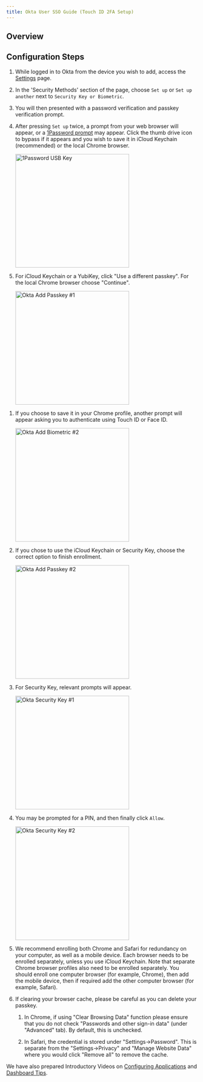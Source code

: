 ```yaml
---
title: Okta User SSO Guide (Touch ID 2FA Setup)
---
```


<!-- FIXME -->

## Overview

## Configuration Steps

1. While logged in to Okta from the device you wish to add, access the [Settings](https://example_company.okta.com/enduser/settings) page.

1. In the 'Security Methods' section of the page, choose `Set up` or `Set up another` next to `Security Key or Biometric`.

1. You will then presented with a password verification and passkey verification prompt.

1. After pressing `Set up` twice, a prompt from your web browser will appear, or a [1Password prompt](/handbook/security/corporate/systems/1password/passkey) may appear. Click the thumb drive icon to bypass if it appears and you wish to save it in iCloud Keychain (recommended) or the local Chrome browser.

    <img src="/handbook/business-technology/okta/images/1password-passkey.png" alt="1Password USB Key" width="300">

1. For iCloud Keychain or a YubiKey, click "Use a different passkey". For the local Chrome browser choose "Continue".

    <img src="/handbook/business-technology/okta/images/Okta-Chrome-Passkey-Popup.png" alt="Okta Add Passkey #1" width="300"/>

<!-- FIXME -->

1. If you choose to save it in your Chrome profile, another prompt will appear asking you to authenticate using Touch ID or Face ID.

    <img src="/handbook/business-technology/okta/images/Okta-Add-Biometric-2.png" alt="Okta Add Biometric #2" width="300"/>

1. If you chose to use the iCloud Keychain or Security Key, choose the correct option to finish enrollment.

    <img src="/handbook/business-technology/okta/images/Okta-Chrome-Passkey-2.png" alt="Okta Add Passkey #2" width="300"/>

1. For Security Key, relevant prompts will appear.

    <img src="/handbook/business-technology/okta/images/Okta-Add-SecurityKey-1.png" alt="Okta Security Key #1" width="300"/>

1. You may be prompted for a PIN, and then finally click `Allow`.

    <img src="/handbook/business-technology/okta/images/Okta-Add-SecurityKey-2.png" alt="Okta Security Key #2" width="300"/>

1. We recommend enrolling both Chrome and Safari for redundancy on your computer, as well as a mobile device. Each browser needs to be enrolled separately, unless you use iCloud Keychain. Note that separate Chrome browser profiles also need to be enrolled separately. You should enroll one computer browser (for example, Chrome), then add the mobile device, then if required add the other computer browser (for example, Safari).

1. If clearing your browser cache, please be careful as you can delete your passkey.

    1. In Chrome, if using "Clear Browsing Data" function please ensure that you do not check "Passwords and other sign-in data" (under "Advanced" tab). By default, this is unchecked.

    2. In Safari, the credential is stored under "Settings->Password". This is separate from the "Settings->Privacy" and "Manage Website Data" where you would click "Remove all" to remove the cache.

We have also prepared Introductory Videos on [Configuring Applications](https://youtu.be/xS2CarGUPLc) and [Dashboard Tips](https://youtu.be/xQQwa_pbe2U).

<!-- END FIXME -->
